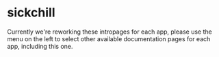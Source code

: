 # sickchill

Currently we're reworking these intropages for each app, please use the menu on the left to select other available documentation pages for each app, including this one.
